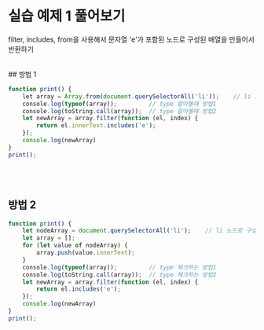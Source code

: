# 실습 예제 1 풀어보기
filter, includes, from을 사용해서 문자열 'e'가 포함된 노드로 구성된 배열을 만들어서 반환하기

<br>
## 방법 1

```javascript
function print() {
    let array = Array.from(document.querySelectorAll('li'));    // li 노드로 구성된 배열
    console.log(typeof(array));			// type 알아볼때 방법1
    console.log(toString.call(array));	// type 알아볼때 방법2
    let newArray = array.filter(function (el, index) {
        return el.innerText.includes('e');
    });
    console.log(newArray)
}
print();
```

<br><br>

## 방법 2
```javascript
function print() {
    let nodeArray = document.querySelectorAll('li');    // li 노드로 구성된 배열
    let array = [];
    for (let value of nodeArray) {
        array.push(value.innerText);
    }
    console.log(typeof(array));			// type 체크하는 방법1
    console.log(toString.call(array));	// type 체크하는 방법2
    let newArray = array.filter(function (el, index) {
        return el.includes('e');
    });
    console.log(newArray)
}
print();
```

